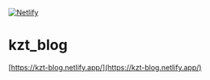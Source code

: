 [![Netlify](https://github.com/kzt-wt/My-blog/actions/workflows/netlify.yml/badge.svg)](https://github.com/kzt-wt/My-blog/actions/workflows/netlify.yml)
# kzt_blog
[https://kzt-blog.netlify.app/](https://kzt-blog.netlify.app/)
